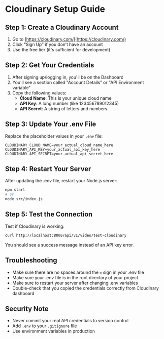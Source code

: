 # Cloudinary Setup Guide

## Step 1: Create a Cloudinary Account

1. Go to [https://cloudinary.com/](https://cloudinary.com/)
2. Click "Sign Up" if you don't have an account
3. Use the free tier (it's sufficient for development)

## Step 2: Get Your Credentials

1. After signing up/logging in, you'll be on the Dashboard
2. You'll see a section called "Account Details" or "API Environment variable"
3. Copy the following values:
    - **Cloud Name**: This is your unique cloud name
    - **API Key**: A long number (like 123456789012345)
    - **API Secret**: A string of letters and numbers

## Step 3: Update Your .env File

Replace the placeholder values in your `.env` file:

```env
CLOUDINARY_CLOUD_NAME=your_actual_cloud_name_here
CLOUDINARY_API_KEY=your_actual_api_key_here
CLOUDINARY_API_SECRET=your_actual_api_secret_here
```

## Step 4: Restart Your Server

After updating the .env file, restart your Node.js server:

```bash
npm start
# or
node src/index.js
```

## Step 5: Test the Connection

Test if Cloudinary is working:

```bash
curl http://localhost:8000/api/v1/video/test-cloudinary
```

You should see a success message instead of an API key error.

## Troubleshooting

-   Make sure there are no spaces around the `=` sign in your .env file
-   Make sure your .env file is in the root directory of your project
-   Make sure to restart your server after changing .env variables
-   Double-check that you copied the credentials correctly from Cloudinary dashboard

## Security Note

-   Never commit your real API credentials to version control
-   Add `.env` to your `.gitignore` file
-   Use environment variables in production
